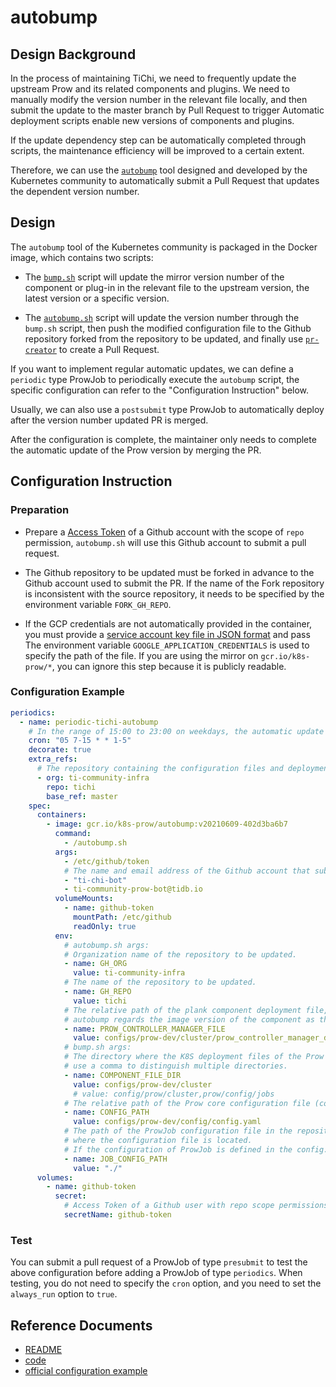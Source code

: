 # autobump

## Design Background

In the process of maintaining TiChi, we need to frequently update the upstream Prow and its related components and plugins. We need to manually modify the version number in the relevant file locally, and then submit the update to the master branch by Pull Request to trigger Automatic deployment scripts enable new versions of components and plugins. 

If the update dependency step can be automatically completed through scripts, the maintenance efficiency will be improved to a certain extent.

Therefore, we can use the [`autobump`](https://github.com/kubernetes/test-infra/tree/master/prow/cmd/autobump) tool designed and developed by the Kubernetes community to automatically submit a Pull Request that updates the dependent version number.
## Design

The `autobump` tool of the Kubernetes community is packaged in the Docker image, which contains two scripts:

- The [`bump.sh`](https://github.com/kubernetes/test-infra/blob/master/prow/cmd/autobump/bump.sh) script will update the mirror version number of the component or plug-in in the relevant file to the upstream version, the latest version or a specific version.

- The [`autobump.sh`](https://github.com/kubernetes/test-infra/blob/master/prow/cmd/autobump/autobump.sh) script will update the version number through the `bump.sh` script, then push the modified configuration file to the Github repository forked from the repository to be updated, and finally use [`pr-creator`](https://github.com/kubernetes/test-infra/tree/master/robots/pr-creator) to create a Pull Request.

If you want to implement regular automatic updates, we can define a `periodic` type ProwJob to periodically execute the `autobump` script, the specific configuration can refer to the "Configuration Instruction" below.

Usually, we can also use a `postsubmit` type ProwJob to automatically deploy after the version number updated PR is merged.

After the configuration is complete, the maintainer only needs to complete the automatic update of the Prow version by merging the PR.

## Configuration Instruction

### Preparation

- Prepare a [Access Token](https://github.com/settings/tokens) of a Github account with the scope of `repo` permission, `autobump.sh` will use this Github account to submit a pull request.

- The Github repository to be updated must be forked in advance to the Github account used to submit the PR. If the name of the Fork repository is inconsistent with the source repository, it needs to be specified by the environment variable `FORK_GH_REPO`.

- If the GCP credentials are not automatically provided in the container, you must provide a [service account key file in JSON format](https://cloud.google.com/iam/docs/creating-managing-service-account-keys) and pass The environment variable `GOOGLE_APPLICATION_CREDENTIALS` is used to specify the path of the file. If you are using the mirror on `gcr.io/k8s-prow/*`, you can ignore this step because it is publicly readable.

### Configuration Example

```yaml
periodics:
  - name: periodic-tichi-autobump
    # In the range of 15:00 to 23:00 on weekdays, the automatic update check is performed at the 5th minute of each hour. (In UTC+8 timezone)
    cron: "05 7-15 * * 1-5"
    decorate: true
    extra_refs:
      # The repository containing the configuration files and deployment files of the Prow instance (The repository that needs to be automatically updated).
      - org: ti-community-infra
        repo: tichi
        base_ref: master
    spec:
      containers:
        - image: gcr.io/k8s-prow/autobump:v20210609-402d3ba6b7
          command:
            - /autobump.sh
          args:
            - /etc/github/token
            # The name and email address of the Github account that submitted the PR.
            - "ti-chi-bot"
            - ti-community-prow-bot@tidb.io
          volumeMounts:
            - name: github-token
              mountPath: /etc/github
              readOnly: true
          env:
            # autobump.sh args:
            # Organization name of the repository to be updated.
            - name: GH_ORG
              value: ti-community-infra
            # The name of the repository to be updated.
            - name: GH_REPO
              value: tichi
            # The relative path of the plank component deployment file, 
            # autobump regards the image version of the component as the current version (old version).
            - name: PROW_CONTROLLER_MANAGER_FILE
              value: configs/prow-dev/cluster/prow_controller_manager_deployment.yaml
            # bump.sh args:
            # The directory where the K8S deployment files of the Prow component are located,
            # use a comma to distinguish multiple directories.
            - name: COMPONENT_FILE_DIR
              value: configs/prow-dev/cluster
              # value: config/prow/cluster,prow/config/jobs
            # The relative path of the Prow core configuration file (config.yaml).
            - name: CONFIG_PATH
              value: configs/prow-dev/config/config.yaml
            # The path of the ProwJob configuration file in the repository or the path of the directory 
            # where the configuration file is located. 
            # If the configuration of ProwJob is defined in the config.yaml file, the configuration can be ignored.
            - name: JOB_CONFIG_PATH
              value: "./"
      volumes:
        - name: github-token
          secret:
            # Access Token of a Github user with repo scope permissions.
            secretName: github-token
```
### Test

You can submit a pull request of a ProwJob of type `presubmit` to test the above configuration before adding a ProwJob of type `periodics`. When testing, you do not need to specify the `cron` option, and you need to set the `always_run` option to `true`.

## Reference Documents

- [README](https://github.com/kubernetes/test-infra/blob/master/prow/cmd/autobump/README.md)
- [code](https://github.com/kubernetes/test-infra/tree/master/prow/cmd/autobump)
- [official configuration example](https://github.com/kubernetes/test-infra/blob/master/prow/cmd/autobump/example-periodic.yaml)